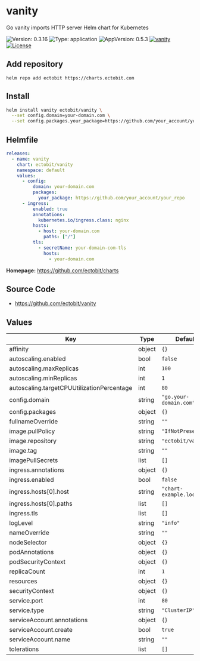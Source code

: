 # vanity

Go vanity imports HTTP server Helm chart for Kubernetes

![Version: 0.3.16](https://img.shields.io/badge/Version-0.3.16-informational?style=flat-square) ![Type: application](https://img.shields.io/badge/Type-application-informational?style=flat-square) ![AppVersion: 0.5.3](https://img.shields.io/badge/AppVersion-0.5.3-informational?style=flat-square)
[![vanity](https://github.com/ectobit/charts/actions/workflows/vanity.yml/badge.svg)](https://github.com/ectobit/charts/actions/workflows/vanity.yml)
[![License](https://img.shields.io/badge/license-BSD--2--Clause--Patent-orange.svg)](https://github.com/ectobit/charts/blob/main/vanity/LICENSE)

## Add repository

`helm repo add ectobit https://charts.ectobit.com`

## Install

```sh
helm install vanity ectobit/vanity \
  --set config.domain=your-domain.com \
  --set config.packages.your_package=https://github.com/your_account/your_repo
```

## Helmfile

```yaml
releases:
  - name: vanity
    chart: ectobit/vanity
    namespace: default
    values:
      - config:
          domain: your-domain.com
          packages:
            your_package: https://github.com/your_account/your_repo
      - ingress:
          enabled: true
          annotations:
            kubernetes.io/ingress.class: nginx
          hosts:
            - host: your-domain.com
              paths: ["/"]
          tls:
            - secretName: your-domain-com-tls
              hosts:
                - your-domain.com
```

**Homepage:** <https://github.com/ectobit/charts>

## Source Code

- <https://github.com/ectobit/vanity>

## Values

| Key                                        | Type   | Default                 | Description |
| ------------------------------------------ | ------ | ----------------------- | ----------- |
| affinity                                   | object | `{}`                    |             |
| autoscaling.enabled                        | bool   | `false`                 |             |
| autoscaling.maxReplicas                    | int    | `100`                   |             |
| autoscaling.minReplicas                    | int    | `1`                     |             |
| autoscaling.targetCPUUtilizationPercentage | int    | `80`                    |             |
| config.domain                              | string | `"go.your-domain.com"`  |             |
| config.packages                            | object | `{}`                    |             |
| fullnameOverride                           | string | `""`                    |             |
| image.pullPolicy                           | string | `"IfNotPresent"`        |             |
| image.repository                           | string | `"ectobit/vanity"`      |             |
| image.tag                                  | string | `""`                    |             |
| imagePullSecrets                           | list   | `[]`                    |             |
| ingress.annotations                        | object | `{}`                    |             |
| ingress.enabled                            | bool   | `false`                 |             |
| ingress.hosts[0].host                      | string | `"chart-example.local"` |             |
| ingress.hosts[0].paths                     | list   | `[]`                    |             |
| ingress.tls                                | list   | `[]`                    |             |
| logLevel                                   | string | `"info"`                |             |
| nameOverride                               | string | `""`                    |             |
| nodeSelector                               | object | `{}`                    |             |
| podAnnotations                             | object | `{}`                    |             |
| podSecurityContext                         | object | `{}`                    |             |
| replicaCount                               | int    | `1`                     |             |
| resources                                  | object | `{}`                    |             |
| securityContext                            | object | `{}`                    |             |
| service.port                               | int    | `80`                    |             |
| service.type                               | string | `"ClusterIP"`           |             |
| serviceAccount.annotations                 | object | `{}`                    |             |
| serviceAccount.create                      | bool   | `true`                  |             |
| serviceAccount.name                        | string | `""`                    |             |
| tolerations                                | list   | `[]`                    |             |
